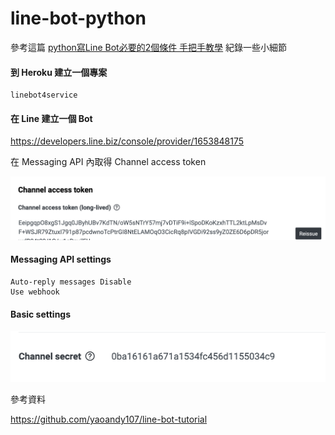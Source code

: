 # line-bot-python

參考這篇 [python寫Line Bot必要的2個條件 手把手教學](https://shareboxnow.com/line-bot-python-part-2/#i) 紀錄一些小細節 

#### 到 Heroku 建立一個專案 

    linebot4service
    
#### 在 Line 建立一個 Bot

https://developers.line.biz/console/provider/1653848175

在 Messaging API 內取得 Channel access token 

![](https://github.com/Charles-Hsu/line-bot-python/blob/master/Channel%20access%20token.png)

#### Messaging API settings

    Auto-reply messages Disable
    Use webhook
    
#### Basic settings

![](https://github.com/Charles-Hsu/line-bot-python/blob/master/Channel%20secret.png)

參考資料

https://github.com/yaoandy107/line-bot-tutorial

